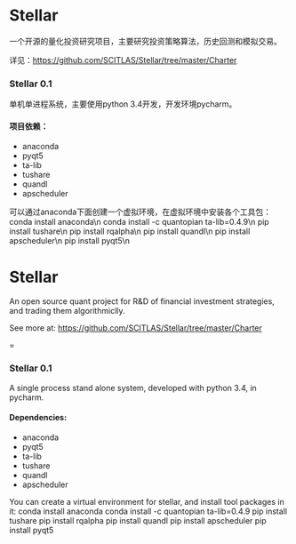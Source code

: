 Stellar
=========

一个开源的量化投资研究项目，主要研究投资策略算法，历史回测和模拟交易。

详见：https://github.com/SCITLAS/Stellar/tree/master/Charter



### Stellar 0.1

单机单进程系统，主要使用python 3.4开发，开发环境pycharm。

#### 项目依赖：
- anaconda
- pyqt5
- ta-lib
- tushare
- quandl
- apscheduler

可以通过anaconda下面创建一个虚拟环境，在虚拟环境中安装各个工具包：
conda install anaconda\n
conda install -c quantopian ta-lib=0.4.9\n
pip install tushare\n
pip install rqalpha\n
pip install quandl\n
pip install apscheduler\n
pip install pyqt5\n


Stellar
=========
An open source quant project for R&D of financial investment strategies, and trading them algorithmiclly.

See more at: https://github.com/SCITLAS/Stellar/tree/master/Charter

=
### Stellar 0.1

A single process stand alone system, developed with python 3.4, in pycharm.

#### Dependencies:
- anaconda
- pyqt5
- ta-lib
- tushare
- quandl
- apscheduler

You can create a virtual environment for stellar, and install tool packages in it:
conda install anaconda
conda install -c quantopian ta-lib=0.4.9
pip install tushare
pip install rqalpha
pip install quandl
pip install apscheduler
pip install pyqt5

